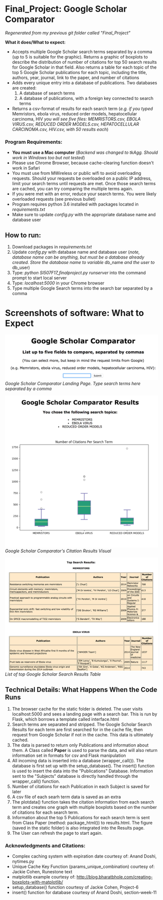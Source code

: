 # Final_Project: Google Scholar Comparator
*Regenerated from my previous git folder called "Final_Project"*

**What it does/What to expect:**
* Accepts multiple Google Scholar search terms separated by a comma (up to 5 is suitable for the graphic). Returns a graphic of boxplots to describe the distribution of number of citations for top 50 search results for Google Scholar in that field. Also returns a table for each topic of the top 5 Google Scholar publications for each topic, including the title, authors, year, journal, link to the paper, and number of citations
* Adds every unique entry into a database of publications. Two databases are created:
  1. A database of search terms
  2. A database of publications, with a foreign key connected to search terms
* Returns a csv-format of results for each search term (*e.g. if you typed* Memristors, ebola virus, reduced order models, hepatocellular carcinoma, HIV *you will see five files: MEMRISTORS.csv, EBOLA VIRUS.csv, REDUCED ORDER MODELS.csv, HEPATOCELLULAR CARCINOMA.csv, HIV.csv, with 50 results each*)

### Program Requirements:
* **You must use a Mac computer** (*Backend was changed to tkAgg. Should work in Windows too but not tested*)
* Please use Chrome Browser, because cache-clearing function doesn't work in Safari
* You must use from MWireless or public wifi to avoid overloading requests. Should your requests be overloaded on a public IP address, limit your search terms until requests are met. Once those search terms are cached, you can try comparing the multiple terms again.
* If you were met with an error, reduce your search terms. You were likely overloaded requests (see previous bullet)
* Program requires python 3.6 installed with packages located in *requirements.txt*
* Make sure to update *config.py* with the appropriate database name and database user

## How to run:
1. Download packages in *requirements.txt*
2. Update *config.py* with database name and database user (*note, database name can be anything, but must be a database already created. Store the database name to variable* db_name *and the user to* db_user)
3. Type: *python SI507F17_finalproject.py runserver* into the command prompt to start local server
3. Type: *localhost:5000* in your Chrome browser
4. Type multiple Google Search terms into the search bar separated by a comma

# Screenshots of software: What to Expect

![Image of Google Scholar Comparator](https://github.com/elisawarner/Final_Project/blob/master/Google_Comparator_1.png)
*Google Scholar Comparator Landing Page. Type search terms here separated by a comma*

![Image of Google Scholar Comparator](https://github.com/elisawarner/Final_Project/blob/master/Google_Comparator_3.png)
*Google Scholar Comparator's Citation Results Visual*

![Image of Google Scholar Comparator](https://github.com/elisawarner/Final_Project/blob/master/Google_Comparator-2.png)
*List of top Google Scholar Search Results Table*

## Technical Details: What Happens When the Code Runs
1. The browser cache for the static folder is deleted. The user visits localhost:5000 and sees a landing page with a search bar. This is run by Flask, which borrows a template called interface.html
2. Search terms are separated and stripped. The Google Scholar Search Results for each term are first searched for in the cache file, then request from Google Scholar if not in the cache. This data is ultimately cached.
3. The data is parsed to return only Publications and information about them. A Class called **Paper** is used to parse the data, and will also return information set in formats for csv and Flask manipulation
4. All incoming data is inserted into a database (wrapper_call()). The database is first set up with the setup_database(). The insert() function is used to insert the data into the "Publications" Database. Information sent to the "Subjects" database is directly handled through the wrapper_call() function.
5. Number of citations for each Publication in each Subject is saved for later
6. A csv file of each searh term data is saved as an extra
7. The plotdata() function takes the citation information from each search term and creates one graph with multiple boxplots based on the number of citations for each search term.
8. Information about the top 5 Publications for each search term is sent from Class Paper (method: package_html()) to results.html. The figure (saved in the static folder) is also integrated into the Results page.
9. The User can refresh the page to start again.

### Acknowledgments and Citations:
* Complex caching system with expiration date courtesy of: Anand Doshi, nytimes.py
* Unique Cache Key Function (params_unique_combination) courtesy of: Jackie Cohen, Runestone text
* matplotlib example courtesy of: http://blog.bharatbhole.com/creating-boxplots-with-matplotlib/
* setup_database() function courtesy of Jackie Cohen, Project-6
* insert() function for database courtesy of Anand Doshi, section-week-11
